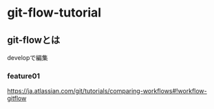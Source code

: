 # git-flow-tutorial

## git-flowとは

developで編集

### feature01
https://ja.atlassian.com/git/tutorials/comparing-workflows#!workflow-gitflow
